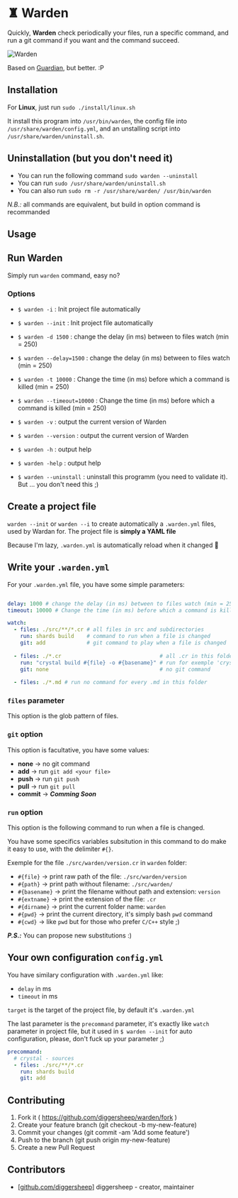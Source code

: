 # ♜ Warden

Quickly, **Warden** check periodically your files, run a specific command, and run a git command if you want and the command succeed. 

![Warden](http://i.imgur.com/KFJj0K9.png)

Based on [Guardian](https://github.com/f/guardian), but better. :P

## Installation

For **Linux**, just run `sudo ./install/linux.sh`

It install this program into `/usr/bin/warden`, the config file into `/usr/share/warden/config.yml`, and an unstalling  script into `/usr/share/warden/uninstall.sh`.
  

## Uninstallation (but you don't need it)

* You can run the following command `sudo warden --uninstall`
* You can run `sudo /usr/share/warden/uninstall.sh`
* You can also run `sudo rm -r /usr/share/warden/ /usr/bin/warden`


*N.B.:* all commands are equivalent, but build in option command is recommanded

## Usage

## Run Warden

Simply run `warden` command, easy no?

### Options

* `$ warden -i`              : Init project file automatically
* `$ warden --init`          : Init project file automatically

* `$ warden -d 1500`         : change the delay (in ms) between to files watch (min = 250)
* `$ warden --delay=1500`    : change the delay (in ms) between to files watch (min = 250)

* `$ warden -t 10000`        : Change the time (in ms) before which a command is killed (min = 250)
* `$ warden --timeout=10000` : Change the time (in ms) before which a command is killed (min = 250)

* `$ warden -v`              : output the current version of Warden
* `$ warden --version`       : output the current version of Warden

* `$ warden -h`              : output help
* `$ warden -help`           : output help

* `$ warden --uninstall`     : uninstall this programm (you need to validate it). But ... you don't need this ;)

## Create a project file

`warden --init` or `warden --i` to create automatically a `.warden.yml` files, used by Wardan for.
The project file is **simply a YAML file**

Because I'm lazy, `.warden.yml` is automatically reload when it changed 🐨

## Write your `.warden.yml`

For your `.warden.yml` file, you have some simple parameters:
```yaml

delay: 1000 # change the delay (in ms) between to files watch (min = 250) [Facultative]
timeout: 10000 # Change the time (in ms) before which a command is killed (min = 250) [Facultative]

watch:
  - files: ./src/**/*.cr # all files in src and subdirectories
    run: shards build    # command to run when a file is changed
    git: add             # git command to play when a file is changed
  
  - files: ./*.cr                               # all .cr in this folder
    run: "crystal build #{file} -o #{basename}" # run for exemple 'crystal build main.cr main'
    git: none                                   # no git command 
    
  - files: ./*.md # run no command for every .md in this folder
```

### `files` parameter
This option is the glob pattern of files.

### `git` option
This option is facultative, you have some values:
  - **none** -> no git command
  - **add** -> run `git add <your file>`
  - **push** -> run `git push`
  - **pull** -> run `git pull`
  - **commit** -> **_Comming Soon_**
  
### `run` option
This option is the following command to run when a file is changed.

You have some specifics variables subsitution in this command to do make it easy to use, with the delimiter `#{}`.

Exemple for the file `./src/warden/version.cr` in `warden` folder:
  - `#{file}` -> print raw path of the file: `./src/warden/version`
  - `#{path}` -> print path without filename: `./src/warden/`
  - `#{basename}` -> print the filename without path and extension: `version`
  - `#{extname}` -> print the extension of the file: `.cr`
  - `#{dirname}` -> print the current folder name: `warden`
  - `#{pwd}` -> print the current directory, it's simply bash `pwd` command
  - `#{cwd}` -> like `pwd` but for those who prefer `C/C++` style ;)

**_P.S.:_** You can propose new substitutions :) 


## Your own configuration `config.yml`

You have similary configuration with `.warden.yml` like:
  - `delay` in ms
  - `timeout` in ms

`target` is the target of the project file, by default it's `.warden.yml`

The last parameter is the `precommand` parameter, it's exactly like `watch` parameter in project file, but it used in `$ warden --init` for auto configuration, please, don't fuck up your parameter ;)

```yaml
precommand:
  # crystal - sources
  - files: ./src/**/*.cr
    run: shards build
    git: add
```

## Contributing

1. Fork it ( https://github.com/diggersheep/warden/fork )
2. Create your feature branch (git checkout -b my-new-feature)
3. Commit your changes (git commit -am 'Add some feature')
4. Push to the branch (git push origin my-new-feature)
5. Create a new Pull Request

## Contributors

- [[github.com/diggersheep]](https://github.com/diggersheep) diggersheep - creator, maintainer
